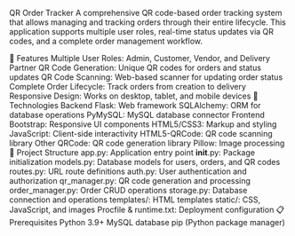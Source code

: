 QR Order Tracker
A comprehensive QR code-based order tracking system that allows managing and tracking orders through their entire lifecycle. This application supports multiple user roles, real-time status updates via QR codes, and a complete order management workflow.

🌟 Features
Multiple User Roles: Admin, Customer, Vendor, and Delivery Partner
QR Code Generation: Unique QR codes for orders and status updates
QR Code Scanning: Web-based scanner for updating order status
Complete Order Lifecycle: Track orders from creation to delivery
Responsive Design: Works on desktop, tablet, and mobile devices
🔧 Technologies
Backend
Flask: Web framework
SQLAlchemy: ORM for database operations
PyMySQL: MySQL database connector
Frontend
Bootstrap: Responsive UI components
HTML5/CSS3: Markup and styling
JavaScript: Client-side interactivity
HTML5-QRCode: QR code scanning library
Other
QRCode: QR code generation library
Pillow: Image processing
📁 Project Structure
app.py: Application entry point
__init__.py: Package initialization
models.py: Database models for users, orders, and QR codes
routes.py: URL route definitions
auth.py: User authentication and authorization
qr_manager.py: QR code generation and processing
order_manager.py: Order CRUD operations
storage.py: Database connection and operations
templates/: HTML templates
static/: CSS, JavaScript, and images
Procfile & runtime.txt: Deployment configuration
📋 Prerequisites
Python 3.9+
MySQL database
pip (Python package manager)